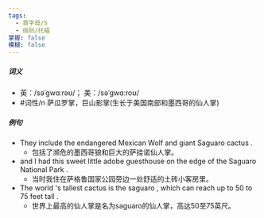 ```yaml
---
tags:
  - 首字母/S
  - 级别/托福
掌握: false
模糊: false
---
```

##### 词义
- 英：/səˈɡwɑːrəʊ/； 美：/səˈɡwɑːroʊ/
- #词性/n  萨瓜罗掌，巨山影掌(生长于美国南部和墨西哥的仙人掌)
##### 例句
- They include the endangered Mexican Wolf and giant Saguaro cactus .
	- 包括了濒危的墨西哥狼和巨大的萨挂诺仙人掌。
- and I had this sweet little adobe guesthouse on the edge of the Saguaro National Park .
	- 当时我住在萨格鲁国家公园旁边一处舒适的土砖小客房里。
- The world 's tallest cactus is the saguaro , which can reach up to 50 to 75 feet tall .
	- 世界上最高的仙人掌是名为saguaro的仙人掌，高达50至75英尺。
